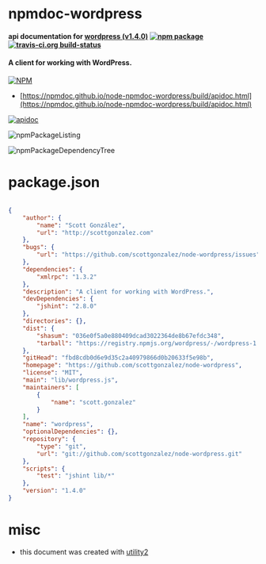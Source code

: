 # npmdoc-wordpress

#### api documentation for  [wordpress (v1.4.0)](https://github.com/scottgonzalez/node-wordpress)  [![npm package](https://img.shields.io/npm/v/npmdoc-wordpress.svg?style=flat-square)](https://www.npmjs.org/package/npmdoc-wordpress) [![travis-ci.org build-status](https://api.travis-ci.org/npmdoc/node-npmdoc-wordpress.svg)](https://travis-ci.org/npmdoc/node-npmdoc-wordpress)

#### A client for working with WordPress.

[![NPM](https://nodei.co/npm/wordpress.png?downloads=true&downloadRank=true&stars=true)](https://www.npmjs.com/package/wordpress)

- [https://npmdoc.github.io/node-npmdoc-wordpress/build/apidoc.html](https://npmdoc.github.io/node-npmdoc-wordpress/build/apidoc.html)

[![apidoc](https://npmdoc.github.io/node-npmdoc-wordpress/build/screenCapture.buildCi.browser.%252Ftmp%252Fbuild%252Fapidoc.html.png)](https://npmdoc.github.io/node-npmdoc-wordpress/build/apidoc.html)

![npmPackageListing](https://npmdoc.github.io/node-npmdoc-wordpress/build/screenCapture.npmPackageListing.svg)

![npmPackageDependencyTree](https://npmdoc.github.io/node-npmdoc-wordpress/build/screenCapture.npmPackageDependencyTree.svg)



# package.json

```json

{
    "author": {
        "name": "Scott González",
        "url": "http://scottgonzalez.com"
    },
    "bugs": {
        "url": "https://github.com/scottgonzalez/node-wordpress/issues"
    },
    "dependencies": {
        "xmlrpc": "1.3.2"
    },
    "description": "A client for working with WordPress.",
    "devDependencies": {
        "jshint": "2.8.0"
    },
    "directories": {},
    "dist": {
        "shasum": "036e0f5a0e880409dcad3022364de8b67efdc348",
        "tarball": "https://registry.npmjs.org/wordpress/-/wordpress-1.4.0.tgz"
    },
    "gitHead": "fbd8cdb0d6e9d35c2a40979866d0b20633f5e98b",
    "homepage": "https://github.com/scottgonzalez/node-wordpress",
    "license": "MIT",
    "main": "lib/wordpress.js",
    "maintainers": [
        {
            "name": "scott.gonzalez"
        }
    ],
    "name": "wordpress",
    "optionalDependencies": {},
    "repository": {
        "type": "git",
        "url": "git://github.com/scottgonzalez/node-wordpress.git"
    },
    "scripts": {
        "test": "jshint lib/*"
    },
    "version": "1.4.0"
}
```



# misc
- this document was created with [utility2](https://github.com/kaizhu256/node-utility2)
